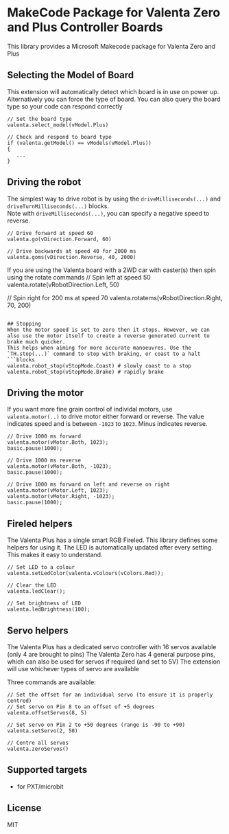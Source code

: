 # MakeCode Package for Valenta Zero and Plus Controller Boards

This library provides a Microsoft Makecode package for Valenta Zero and Plus

## Selecting the Model of Board
This extension will automatically detect which board is in use on power up. Alternatively
you can force the type of board. You can also query the board type so your code can respond correctly
```blocks
// Set the board type
valenta.select_model(vModel.Plus)

// Check and respond to board type
if (valenta.getModel() == vModels(vModel.Plus))
{
   ...
}
```

## Driving the robot    
The simplest way to drive robot is by using the `driveMilliseconds(...)` and `driveTurnMilliseconds(...)` blocks.   
Note with `driveMilliseconds(...)`, you can specify a negative speed to reverse.   
```blocks
// Drive forward at speed 60
valenta.go(vDirection.Forward, 60)

// Drive backwards at speed 40 for 2000 ms
valenta.goms(vDirection.Reverse, 40, 2000)
```
If you are using the Valenta board with a 2WD car with caster(s) then spin using the rotate commands
// Spin left at speed 50
valenta.rotate(vRobotDirection.Left, 50)

// Spin right for 200 ms at speed 70
valenta.rotatems(vRobotDirection.Right, 70, 200)
```   

## Stopping
When the motor speed is set to zero then it stops. However, we can also use the motor itself to create a reverse generated current to brake much quicker.
This helps when aiming for more accurate manoeuvres. Use the `TH.stop(...)` command to stop with braking, or coast to a halt
```blocks
valenta.robot_stop(vStopMode.Coast) # slowly coast to a stop
valenta.robot_stop(vStopMode.Brake) # rapidly brake
```

## Driving the motor

If you want more fine grain control of individal motors, use `valenta.motor(..)` to drive motor either forward or reverse. The value
indicates speed and is between `-1023` to `1023`. Minus indicates reverse.

```blocks
// Drive 1000 ms forward
valenta.motor(vMotor.Both, 1023);
basic.pause(1000);

// Drive 1000 ms reverse
valenta.motor(vMotor.Both, -1023);
basic.pause(1000);

// Drive 1000 ms forward on left and reverse on right
valenta.motor(vMotor.Left, 1023);
valenta.motor(vMotor.Right, -1023);
basic.pause(1000);
```

## Fireled helpers

The Valenta Plus has a single smart RGB Fireled.
This library defines some helpers for using it.
The LED is automatically updated after every setting. This makes it easy to understand.

```blocks
// Set LED to a colour
valenta.setLedColor(valenta.vColours(vColors.Red));

// Clear the LED
valenta.ledClear();

// Set brightness of LED
valenta.ledBrightness(100);
```

## Servo helpers
The Valenta Plus has a dedicated servo controller with 16 servos available (only 4 are brought to pins)
The Valenta Zero has 4 general purpose pins, which can also be used for servos if required (and set to 5V)
The extension will use whichever types of servo are available

Three commands are available:
```blocks
// Set the offset for an individual servo (to ensure it is properly centred)
// Set servo on Pin 8 to an offset of +5 degrees
valenta.offsetServos(8, 5)

// Set servo on Pin 2 to +50 degrees (range is -90 to +90)
valenta.setServo(2, 50)

// Centre all servos
valenta.zeroServos()
```

## Supported targets

* for PXT/microbit

## License

MIT
